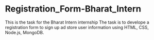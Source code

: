 # Registration_Form-Bharat_Intern
This is the task for the Bharat Intern internship 
The task is to develope a registration form to sign up ad store user information using HTML, CSS, Node.js, MongoDB.  

